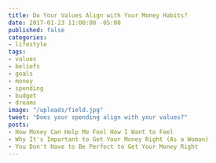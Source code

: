 ```yaml
---
title: Do Your Values Align with Your Money Habits?
date: 2017-01-23 11:00:00 -05:00
published: false
categories:
- lifestyle
tags:
- values
- beliefs
- goals
- money
- spending
- budget
- dreams
image: "/uploads/field.jpg"
tweet: "Does your spending align with your values?"
posts:
- How Money Can Help Me Feel How I Want to Feel
- Why It's Important to Get Your Money Right (As a Woman)
- You Don't Have to Be Perfect to Get Your Money Right
---
```

